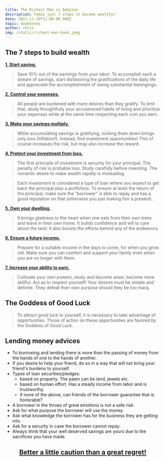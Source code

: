 ```yaml
---
title: The Richest Man in Babylon
description: Takes just 7 steps to become wealthy! 
date: 2021-11-29T11:00:00.000Z
topic: booknotes
author: chris
img: /static/richest-man-book.jpeg
---
```


## The 7 steps to build wealth

**<u>1. Start saving.</u>**
   
  > Save 10% out of the earnings from your labor. To accomplish such a stream of savings, start disfavoring the gratifications of the daily life and appreciate the accomplishment of owing substantial belongings.

**<u>2. Control your expenses.</u>**

  > All people are burdened with more desires than they gratify. To limit that, study thoughtfully your accustomed habits of living and prioritize your expenses while at the same time respecting each coin you earn.

**<u>3. Make your savings multiply.</u>**

  > While accumulating savings is gratifying, locking them down brings only loss (Inflation!). Instead, find investment opportunities! This of course increases the risk, but may also increase the reward.  

**<u>4. Protect your investment from loss.</u>**

  > The first principle of investment is security for your principal. The penalty of risk is probable loss. Study carefully before investing. The romantic desire to make wealth rapidly is misleading.

  > Each investment is considered a type of loan where you expect to get back the principal plus a profit/loss. To ensure at least the return of the principal, make sure the "borrower" is able to repay and has a good reputation on that (otherwise you just making him a present).  

**<u>5. Own your dwelling.</u>**

  > It brings gladness to the heart when one eats from their own trees and leave in their own home. It builds confidence and will to care about the land. It also boosts the efforts behind any of the endeavors. 

**<u>6. Ensure a future income.</u>**

  > Prepare for a suitable income in the days to come, for when you grow old. Make sure you can comfort and support your family even when you are no longer with them.   

**<u>7. Increase your ability to earn.</u>**

  > Cultivate your own powers, study and become wiser, become more skillful. Act as to respect yourself! Your desires must be simple and definite. They defeat their own purpose should they be too many.

## The Goddess of Good Luck

  > To attract good luck to yourself, it is necessary to take advantage of opportunities. Those of action on these opportunities are favored by the Goddess of Good Luck.

## Lending money advices

  * To borrowing and lending there is more than the passing of money from the hands of one to the hands of another.
  * If you desire to help your friend, do so in a way that will not bring your friend's burdens to yourself.
  * Types of loan securities/pledges:
      * based on property. The pawn can be land, jewels etc.
      * based on human effort. Has a steady income from labor and is trustworthy.
      * if none of the above, can friends of the borrower guarantee that is honorable?
  * A borrower in the throes of great emotions is not a safe risk.
  * Ask for what purpose the borrower will use the money.
  * Ask what knowledge the borrower has for the business they are getting into.
  * Ask for a security in case the borrower cannot repay.
  * Always think that your well deserved savings are yours due to the sacrifices you have made. 

  <center><h2><u>Better a little caution than a great regret!</u><h2></center>
